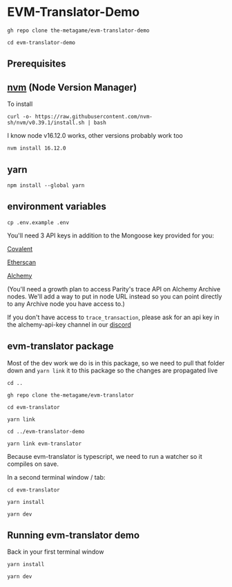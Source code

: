 # EVM-Translator-Demo

```
gh repo clone the-metagame/evm-translator-demo
```

```
cd evm-translator-demo
```

## Prerequisites

## [nvm](https://github.com/nvm-sh/nvm) (Node Version Manager)

To install

```
curl -o- https://raw.githubusercontent.com/nvm-sh/nvm/v0.39.1/install.sh | bash
```

I know node v16.12.0 works, other versions probably work too

```
nvm install 16.12.0
```

## yarn

```
npm install --global yarn
```

## environment variables

```
cp .env.example .env
```

You'll need 3 API keys in addition to the Mongoose key provided for you:

[Covalent](https://www.covalenthq.com/platform/#/auth/register/)

[Etherscan](https://etherscan.io/register)

[Alchemy](https://dashboard.alchemyapi.io/)

(You'll need a growth plan to access Parity's trace API on Alchemy Archive nodes. We'll add a way to put in node URL instead so you can point directly to any Archive node you have access to.)

If you don't have access to `trace_transaction`, please ask for an api key in the alchemy-api-key channel in our [discord](https://discord.gg/eupEsdWA)

## evm-translator package

Most of the dev work we do is in this package, so we need to pull that folder down and `yarn link` it to this package so the changes are propagated live

```
cd ..
```

```
gh repo clone the-metagame/evm-translator
```

```
cd evm-translator
```

```
yarn link
```

```
cd ../evm-translator-demo
```

```
yarn link evm-translator
```

Because evm-translator is typescript, we need to run a watcher so it compiles on save.

In a second terminal window / tab:

```
cd evm-translator
```

```
yarn install
```

```
yarn dev
```

## Running evm-translator demo

Back in your first terminal window

```
yarn install
```

```
yarn dev
```
